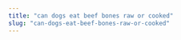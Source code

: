 ```yaml
---
title: "can dogs eat beef bones raw or cooked"
slug: "can-dogs-eat-beef-bones-raw-or-cooked"
---
```


